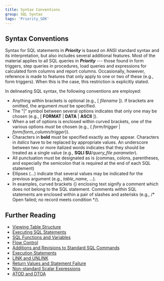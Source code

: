 ```yaml
---
title: Syntax Conventions
group: SQL Syntax
tags: 'Priority_SDK'
---
```


## Syntax Conventions 

Syntax for SQL statements in ***Priority*** is based on ANSI standard
syntax and its interpretation, but also includes several additional
features. Most of the material applies to all SQL queries
in ***Priority*** --- those found in form triggers, step queries in
procedures, load queries and expressions for calculated form columns and
report columns. Occasionally, however, reference is made to features
that only apply to one or two of these (e.g., form triggers). When this
is the case, this restriction is explicitly stated.

In delineating SQL syntax, the following conventions are employed:

-   Anything within brackets is optional (e.g., \[ *filename* \]). If
    brackets are omitted, the argument *must* be specified.
-   The "\|" symbol between several options indicates that only one may
    be chosen (e.g., \[ **FORMAT** \| **DATA** \| **ASCII** \]).
-   When a set of options is enclosed within curved brackets, one of the
    various options *must* be chosen (e.g., { *form/trigger* \|
    *form/form_column/trigger*}).
-   Characters in **bold** must be specified exactly as they appear.
    Characters in *italics* have to be replaced by appropriate values. An
    underscore between two or more italized words indicates that they
    should be treated as a single value (e.g., **SQLI \$U**/*query_file
    parameter*).
-   All punctuation must be designated as is (commas, colons,
    parentheses, and especially the semicolon that is required at the
    end of each SQL statement)
-   Ellipses (\...) indicate that several values may be indicated for
    the previous argument (e.g., *table_name*, \...).
-   In examples, curved brackets {} enclosing text signify a comment
    which does not belong to the SQL statement. Comments *within* SQL
    statements are enclosed within a pair of slashes and asterisks
    (e.g., /\* Open failed; no record meets condition \*/).

## Further Reading 

-   [Viewing Table Structure](TableStructure )
-   [Executing SQL Statements](Executing-SQL-Statements )
-   [SQL Functions and
    Variables](SQL-Functions-Variables )
-   [Flow Control](Flow-Control )
-   [Additions and Revisions to Standard SQL
    Commands](Additions-to-SQL-Commands )
-   [Execution Statements](Execution-Statements )
-   [LINK and UNLINK](Link-Unlink )
-   [Return Values and Statement
    Failure](RETVAL-Values )
-   [Non-standard Scalar
    Expressions](Scalar-Expressions )
-   [ATOD and DTOA](ATOD-and-DTOA )
